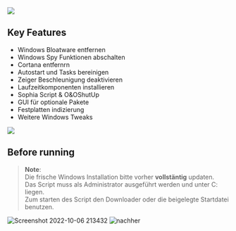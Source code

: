 <img src="https://user-images.githubusercontent.com/98750428/194409138-97880567-7645-4dc3-b031-74e2dae6da35.png"> 

## Key Features
* Windows Bloatware entfernen
* Windows Spy Funktionen abschalten 
* Cortana entfernrn
* Autostart und Tasks bereinigen
* Zeiger Beschleunigung deaktivieren
* Laufzeitkomponenten installieren
* Sophia Script & O&OShutUp
* GUI für optionale Pakete
* Festplatten indizierung
* Weitere Windows Tweaks

<a href="https://github.com/Marvin700/Windows_Optimisation_Pack/releases/latest"><img src="https://github.com/Marvin700/Windows_Optimisation_Pack/blob/main/_Files/img/DownloadButton.png"></a>


## Before running
> **Note**: <BR> 
Die frische Windows Installation bitte vorher <b>vollstäntig</b> updaten. <BR>
Das Script muss als Administrator ausgeführt werden und unter C: liegen. <BR>
Zum starten des Script den Downloader oder die beigelegte Startdatei benutzen.  <BR>




![Screenshot 2022-10-06 213432](https://user-images.githubusercontent.com/98750428/194408884-3d96b97d-d6b0-4494-9dee-b20a7bb5c05d.png)
![nachher](https://user-images.githubusercontent.com/98750428/194408890-805e6d54-097e-47b3-8c44-1a3a13f87d5f.png)

